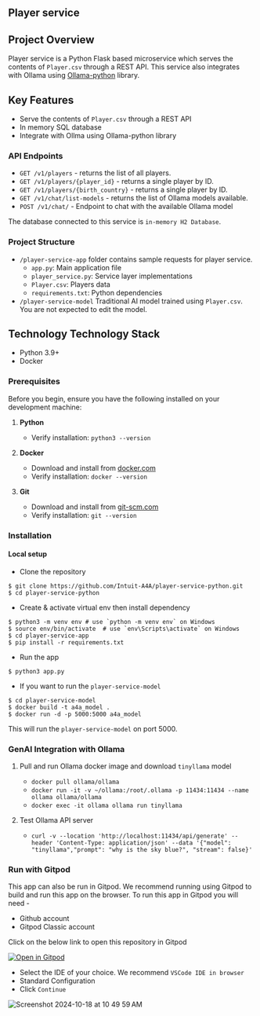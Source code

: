 ## Player service 

## Project Overview
Player service is a Python Flask based microservice which serves the contents of `Player.csv` through a REST API. This service also integrates with Ollama using [Ollama-python](https://github.com/ollama/ollama-python) library.

## Key Features

- Serve the contents of `Player.csv` through a REST API
- In memory SQL database
- Integrate with Ollma using Ollama-python library

### API Endpoints
- `GET /v1/players` - returns the list of all players.
- `GET /v1/players/{player_id}` - returns a single player by ID.
- `GET /v1/players/{birth_country}` - returns a single player by ID.
- `GET /v1/chat/list-models` - returns the list of Ollama models available.
- `POST /v1/chat/` - Endpoint to chat with the available Ollama model

The database connected to this service is `in-memory H2 Database`.

### Project Structure

- `/player-service-app` folder contains sample requests for player service.
  - `app.py`: Main application file
  - `player_service.py`: Service layer implementations
  - `Player.csv`: Players data
  - `requirements.txt`: Python dependencies
- `/player-service-model` Traditional AI model trained using `Player.csv`. You are not expected to edit the model.

## Technology Technology Stack

- Python 3.9+
- Docker

### Prerequisites

Before you begin, ensure you have the following installed on your development machine:

1. **Python**
    - Verify installation: `python3 --version`

2. **Docker**
   - Download and install from [docker.com](https://www.docker.com/)
   - Verify installation: `docker --version`
3. **Git**
    - Download and install from [git-scm.com](https://git-scm.com/)
    - Verify installation: `git --version`

### Installation

#### Local setup
- Clone the repository
```shell
$ git clone https://github.com/Intuit-A4A/player-service-python.git
$ cd player-service-python
```
- Create & activate virtual env then install dependency
```shell
$ python3 -m venv env # use `python -m venv env` on Windows
$ source env/bin/activate  # use `env\Scripts\activate` on Windows
$ cd player-service-app
$ pip install -r requirements.txt
```
- Run the app
```shell
$ python3 app.py
```

- If you want to run the `player-service-model`
```shell
$ cd player-service-model
$ docker build -t a4a_model .
$ docker run -d -p 5000:5000 a4a_model
```
This will run the `player-service-model` on port 5000.

### GenAI Integration with Ollama

1. Pull and run Ollama docker image and download `tinyllama` model

    - `docker pull ollama/ollama`
    - `docker run -it -v ~/ollama:/root/.ollama -p 11434:11434 --name ollama ollama/ollama`
    - `docker exec -it ollama ollama run tinyllama`

2. Test Ollama API server

    - `curl -v --location 'http://localhost:11434/api/generate' --header 'Content-Type: application/json' --data '{"model": "tinyllama","prompt": "why is the sky blue?", "stream": false}'`

### Run with Gitpod

This app can also be run in Gitpod. We recommend running using Gitpod to build and run this app on the browser. To run this app in Gitpod you will need -
- Github account
- Gitpod Classic account

Click on the below link to open this repository in Gitpod

   [![Open in Gitpod](https://gitpod.io/button/open-in-gitpod.svg)](https://gitpod.io/#https://github.com/Intuit-A4A/player-service-python)

- Select the IDE of your choice. We recommend `VSCode IDE in browser`
- Standard Configuration
- Click `Continue`

![Screenshot 2024-10-18 at 10 49 59 AM](https://github.com/user-attachments/assets/cf97589f-e84b-48e3-b691-2248c437d884)  